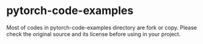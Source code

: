 # pytorch-code-examples

Most of codes in pytorch-code-examples directory are fork or copy.
Please check the original source and its license before using in your project. 
